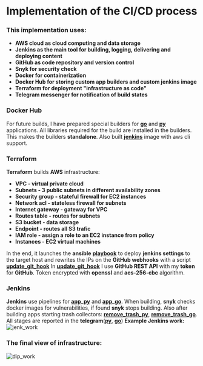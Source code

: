 # Implementation of the CI/CD process

### This implementation uses:
+ **AWS cloud as cloud computing and data storage**
+ **Jenkins as the main tool for building, logging, delivering and deploying content**
+ **GitHub as code repository and version control**
+ **Snyk for security check**
+ **Docker for сontainerization**
+ **Docker Hub for storing custom app builders and custom jenkins image**
+ **Terraform for deployment "infrastructure as code"**
+ **Telegram messenger for notification of build states**

### Docker Hub
For future builds, I have prepared special builders for **[go](https://hub.docker.com/layers/159441296/privetkakdela/devops_course/go_builder/images/sha256-46e2588e18895400c81d42bb1138e77df1835ed3b3a5a93e4e47a58994c9a14e?context=repo)** and **[py](https://hub.docker.com/layers/159379567/privetkakdela/devops_course/python_builder/images/sha256-0e06bcb4775030a27d6893093a732bce05d1a28e6d5908b376fd93198009e0b3?context=repo)** applications. All libraries required for the build are installed in the builders.  
This makes the builders **standalone**. Also built **[jenkins](https://hub.docker.com/layers/159681876/privetkakdela/devops_course/jenk_aws_cli/images/sha256-52f9e9c5263e19f859df92c02fe4acb000bad7069274d545af921cf628cedac3?context=repo)** image with aws cli support.


### Terraform
**Terraform** builds **AWS** infrastructure:
+ **VPC - virtual private cloud**
+ **Subnets - 3 public subnets in different availability zones**
+ **Security group - stateful firewall for EC2 instances**
+ **Network acl - stateless firewall for subnets**
+ **Internet gateway - gateway for VPC**
+ **Routes table - routes for subnets**
+ **S3 bucket - data storage**
+ **Endpoint - routes all S3 trafic**
+ **IAM role - assign a role to an EC2 instance from policy**
+ **Instances - EC2 virtual machines**

In the end, it launches the **ansible** **[playbook](https://github.com/CowboyFromHell/devops_course/blob/devops_master/exam_task/source/deploy_docker_jenk.yml)** to deploy **jenkins settings** to the target host and rewrites the IPs on the **GitHub webhooks** with a script **[update_git_hook](https://github.com/CowboyFromHell/devops_course/blob/devops_master/exam_task/source/update_git_hook)**
In **[update_git_hook](https://github.com/CowboyFromHell/devops_course/blob/devops_master/exam_task/source/update_git_hook)** I use **GitHub REST API** with my **token** for **GitHub**. Token encrypted with **openssl** and **aes-256-cbc** algorithm.

### Jenkins
**Jenkins** use pipelines for **[app_py](https://github.com/CowboyFromHell/devops_course/blob/devops_master/exam_task/pipelines/pipeline_py)** and **[app_go](https://github.com/CowboyFromHell/devops_course/blob/devops_master/exam_task/pipelines/pipeline_go)**. When building, **snyk** checks docker images for vulnerabilities, if found **snyk** stops building. Also after building apps starting trash collectors: **[remove_trash_py](https://github.com/CowboyFromHell/devops_course/blob/devops_master/exam_task/pipelines/pipeline_trash_py_aws)**, **[remove_trash_go](https://github.com/CowboyFromHell/devops_course/blob/devops_master/exam_task/pipelines/pipeline_trash_go_aws)**. All stages are reported in the **telegram**(**[py](https://github.com/CowboyFromHell/devops_course/blob/devops_master/exam_task/pictures/py_tele.png)**, **[go](https://github.com/CowboyFromHell/devops_course/blob/devops_master/exam_task/pictures/go_tele.png)**)
**Example Jenkins work:**
![jenk_work](/pictures/my_ci_cd.png)

### The final view of infrastructure:
![dip_work](/pictures/Dip_inf.png)